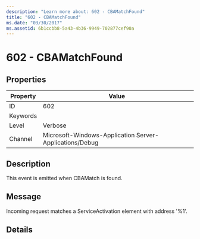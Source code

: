 ```yaml
---
description: "Learn more about: 602 - CBAMatchFound"
title: "602 - CBAMatchFound"
ms.date: "03/30/2017"
ms.assetid: 6b1ccbb8-5a43-4b36-9949-702877cef90a
---
```

# 602 - CBAMatchFound

## Properties

| Property | Value |
| - | - |
|ID|602|  
|Keywords||  
|Level|Verbose|  
|Channel|Microsoft-Windows-Application Server-Applications/Debug|  
  
## Description  

 This event is emitted when CBAMatch is found.  
  
## Message  

 Incoming request matches a ServiceActivation element with address '%1'.  
  
## Details
